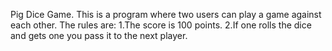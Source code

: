 Pig Dice Game.
This is a program where two users can play a game against each other.
The rules are:
 1.The score is 100 points.
 2.If one rolls the dice and gets one you pass it to the next player.
